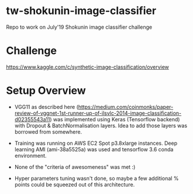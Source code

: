 # tw-shokunin-image-classifier
Repo to work on July'19 Shokunin image classifier challenge

# Challenge
https://www.kaggle.com/c/synthetic-image-classification/overview

# Setup Overview
* VGG11 as described here (https://medium.com/coinmonks/paper-review-of-vggnet-1st-runner-up-of-ilsvlc-2014-image-classification-d02355543a11) was implemented using Keras (Tensorflow backend) with Dropout & BatchNormalisation layers. Idea to add those layers was borrowed from somewhere. 

* Training was running on AWS EC2 Spot p3.8xlarge instances. Deep learning AMI (ami-38a5525a) was used and tensorflow 3.6 conda environment. 

* None of the "criteria of awesomeness" was met :) 

* Hyper parameters tuning wasn't done, so maybe a few additional % points could be squeezed out of this architecture. 